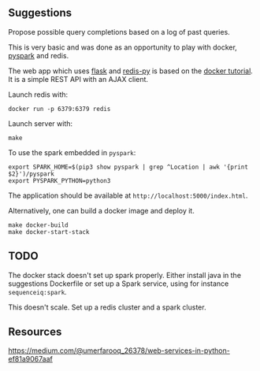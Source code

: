 Suggestions
-----------

Propose possible query completions based on a log of past queries. 

This is very basic and was done as an opportunity to play with docker, [pyspark](https://spark.apache.org/docs/0.9.0/api/pyspark/index.html) and redis.

The web app which uses [flask](http://flask.pocoo.org) and [redis-py](https://redis-py.readthedocs.io/en/latest/) is based on the [docker tutorial](https://docs.docker.com/get-started/). It is a simple REST API with an AJAX client.

Launch redis with:

    docker run -p 6379:6379 redis

Launch server with:

    make

To use the spark embedded in `pyspark`:

    export SPARK_HOME=$(pip3 show pyspark | grep ^Location | awk '{print $2}')/pyspark
    export PYSPARK_PYTHON=python3    

The application should be available at `http://localhost:5000/index.html`.

Alternatively, one can build a docker image and deploy it.

    make docker-build 
    make docker-start-stack

## TODO

The docker stack doesn't set up spark properly. Either install java in the suggestions Dockerfile or set up a Spark service, using for instance `sequenceiq:spark`.

This doesn't scale. Set up a redis cluster and a spark cluster.


## Resources

https://medium.com/@umerfarooq_26378/web-services-in-python-ef81a9067aaf

